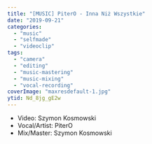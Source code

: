 ```yaml
---
title: "[MUSIC] PiterO - Inna Niż Wszystkie"
date: "2019-09-21"
categories:
  - "music"
  - "selfmade"
  - "videoclip"
tags:
  - "camera"
  - "editing"
  - "music-mastering"
  - "music-mixing"
  - "vocal-recording"
coverImage: "maxresdefault-1.jpg"
ytid: Nd_8jg_gE2w
---
```


- Video: Szymon Kosmowski
- Vocal/Artist: PiterO
- Mix/Master: Szymon Kosmowski
